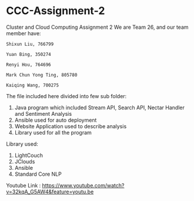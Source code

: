 # CCC-Assignment-2
Cluster and Cloud Computing Assignment 2
We are Team 26, and our team member have:

	Shixun Liu, 766799
	
	Yuan Bing, 350274
	
	Renyi Hou, 764696
	
	Mark Chun Yong Ting, 805780
	
	Kaiqing Wang, 700275

The file included here divided into few sub folder:
1. Java program which included Stream API, Search API, Nectar Handler and Sentiment Analysis
2. Ansible used for auto deployment
3. Website Application used to describe analysis
4. Library used for all the program

Library used:
1. LightCouch
2. JClouds
3. Ansible
4. Standard Core NLP

Youtube Link : https://www.youtube.com/watch?v=32kqA_G5AW4&feature=youtu.be

